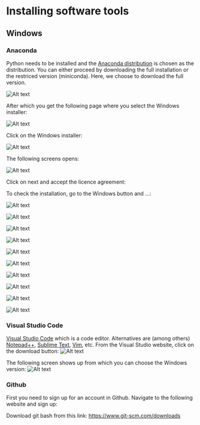 # Installing software tools

## Windows

### Anaconda

Python needs to be installed and the [Anaconda distribution](https://www.anaconda.com/) is chosen as the distribution. You can either proceed by downloading the full installation or the restriced version (miniconda). Here, we choose to download the full version. 

![Alt text](../images/ch_01_anaconda_02.png)

After which you get the following page where you select the Windows installer:

![Alt text](../images/ch_01_anaconda_04.png)

Click on the Windows installer:

![Alt text](../images/ch_01_anaconda_06.PNG)

The following screens opens:

![Alt text](../images/ch_01_anaconda_07.PNG)

Click on next and accept the licence agreement:

To check the installation, go to the Windows button and ...: 

![Alt text](../images/ch_01_anaconda_08.PNG)

![Alt text](../images/ch_01_anaconda_09.PNG)

![Alt text](../images/ch_01_anaconda_10.PNG)

![Alt text](../images/ch_01_anaconda_11.PNG)

![Alt text](../images/ch_01_anaconda_12.PNG)

![Alt text](../images/ch_01_anaconda_13.PNG)

![Alt text](../images/ch_01_anaconda_14.PNG)

![Alt text](../images/ch_01_anaconda_15.PNG)

![Alt text](../images/ch_01_anaconda_16.png)

![Alt text](../images/ch_01_anaconda_17.PNG)

### Visual Studio Code

[Visual Studio Code](https://code.visualstudio.com/) which is a code editor. Alternatives are (among others) [Notepad++](https://notepad-plus-plus.org/), [Sublime Text](https://www.sublimetext.com/), [Vim](https://www.vim.org/), etc. 
From the Visual Studio website, click on the download button:
![Alt text](../images/img_vscode_02.png)

The following screen shows up from which you can choose the Windows version:
![Alt text](../images/img_vscode_03.png)


### Github 

First you need to sign up for an account in Github. Navigate to the following website and sign up: 

Download git bash from this link: https://www.git-scm.com/downloads
